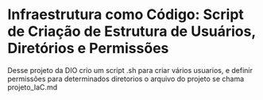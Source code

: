 # Infraestrutura como Código: Script de Criação de Estrutura de Usuários, Diretórios e Permissões
Desse projeto da DIO crio um script .sh para criar vários usuarios, e definir permissões para determinados diretorios 
o arquivo do projeto se chama projeto_IaC.md
